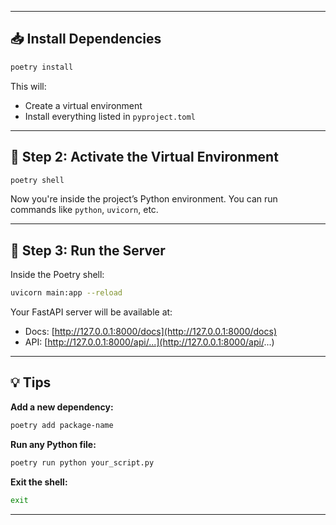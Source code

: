 
---

## 📥 Install Dependencies

```bash
poetry install
```

This will:

* Create a virtual environment
* Install everything listed in `pyproject.toml`

---

## 🧪 Step 2: Activate the Virtual Environment

```bash
poetry shell
```

Now you're inside the project’s Python environment. You can run commands like `python`, `uvicorn`, etc.

---

## 🚀 Step 3: Run the Server

Inside the Poetry shell:

```bash
uvicorn main:app --reload
```

Your FastAPI server will be available at:

* Docs: [http://127.0.0.1:8000/docs](http://127.0.0.1:8000/docs)
* API: [http://127.0.0.1:8000/api/...](http://127.0.0.1:8000/api/...)

---

## 💡 Tips

**Add a new dependency:**

```bash
poetry add package-name
```

**Run any Python file:**

```bash
poetry run python your_script.py
```

**Exit the shell:**

```bash
exit
```

---

